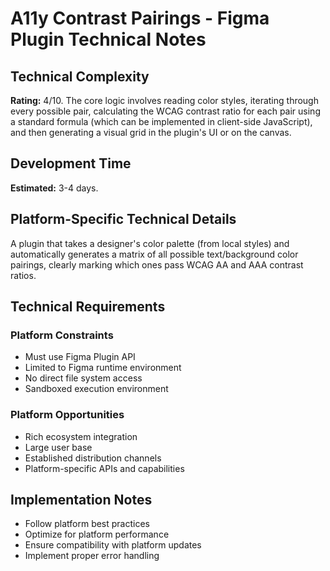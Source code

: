# A11y Contrast Pairings - Figma Plugin Technical Notes

## Technical Complexity
**Rating:** 4/10. The core logic involves reading color styles, iterating through every possible pair, calculating the WCAG contrast ratio for each pair using a standard formula (which can be implemented in client-side JavaScript), and then generating a visual grid in the plugin's UI or on the canvas.

## Development Time
**Estimated:** 3-4 days.

## Platform-Specific Technical Details
A plugin that takes a designer's color palette (from local styles) and automatically generates a matrix of all possible text/background color pairings, clearly marking which ones pass WCAG AA and AAA contrast ratios.

## Technical Requirements

### Platform Constraints
- Must use Figma Plugin API
- Limited to Figma runtime environment
- No direct file system access
- Sandboxed execution environment

### Platform Opportunities
- Rich ecosystem integration
- Large user base
- Established distribution channels
- Platform-specific APIs and capabilities

## Implementation Notes
- Follow platform best practices
- Optimize for platform performance
- Ensure compatibility with platform updates
- Implement proper error handling
